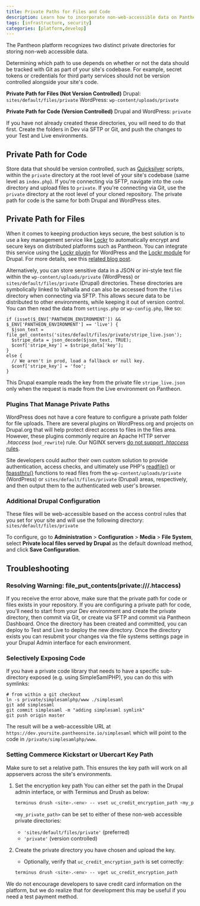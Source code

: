 ```yaml
---
title: Private Paths for Files and Code
description: Learn how to incorporate non-web-accessible data on Pantheon's platform.
tags: [infrastructure, security]
categories: [platform,develop]
---
```

The Pantheon platform recognizes two distinct private directories for storing non-web accessible data.

Determining which path to use depends on whether or not the data should be tracked with Git as part of your site's codebase. For example, secret tokens or credentials for third party services should not be version controlled alongside your site's code.

**Private Path for Files (Not Version Controlled)**
Drupal: `sites/default/files/private`
WordPress: `wp-content/uploads/private`

**Private Path for Code (Version Controlled)**
Drupal and WordPress: `private`

<Alert title="Note" type="info">
If you have not already created these directories, you will need to do that first. Create the folders in Dev via SFTP or Git, and push the changes to your Test and Live environments.
</Alert>

## Private Path for Code
Store data that should be version controlled, such as [Quicksilver](/quicksilver) scripts, within the `private` directory at the root level of your site's codebase (same level as `index.php`). If you're connecting via SFTP, navigate into the `code` directory and upload files to `private`. If you're connecting via Git, use the `private` directory at the root level of your cloned repository. The private path for code is the same for both Drupal and WordPress sites.

## Private Path for Files
When it comes to keeping production keys secure, the best solution is to use a key management service like [Lockr](https://lockr.io/) to automatically encrypt and secure keys on distributed platforms such as Pantheon. You can integrate this service using the [Lockr plugin](https://wordpress.org/plugins/lockr/) for WordPress and the [Lockr module](https://www.drupal.org/project/lockr) for Drupal. For more details, see this [related blog post](https://pantheon.io/blog/key-drupal-security).

Alternatively, you can store sensitive data in a JSON or ini-style text file within the `wp-content/uploads/private` (WordPress) or `sites/default/files/private` (Drupal) directories. These directories are symbolically linked to Valhalla and can also be accessed from the `files` directory when connecting via SFTP. This allows secure data to be distributed to other environments, while keeping it out of version control. You can then read the data from `settings.php` or `wp-config.php`, like so:
```
if (isset($_ENV['PANTHEON_ENVIRONMENT']) && $_ENV['PANTHEON_ENVIRONMENT'] == 'live') {
  $json_text = file_get_contents('sites/default/files/private/stripe_live.json');
  $stripe_data = json_decode($json_text, TRUE);
  $conf['stripe_key'] = $stripe_data['key'];
}
else {
  // We aren't in prod, load a fallback or null key.
  $conf['stripe_key'] = 'foo';
}
```
This Drupal example reads the key from the private file `stripe_live.json` only when the request is made from the Live environment on Pantheon.

### Plugins That Manage Private Paths

WordPress does not have a core feature to configure a private path folder for file uploads. There are several plugins on WordPress.org and projects on Drupal.org that will help protect direct access to files in the files area. However, these plugins commonly require an Apache HTTP server *.htaccess* (`mod_rewrite`) rule. Our NGINX servers [do not support *.htaccess* rules](/platform-considerations/#htaccess).

Site developers could author their own custom solution to provide authentication, access checks, and ultimately use PHP's [readfile()](http://php.net/readfile/) or [fpassthru()](http://php.net/fpassthru/) functions to read files from the `wp-content/uploads/private` (WordPress) or `sites/default/files/private` (Drupal) areas, respectively, and then output them to the authenticated web user's browser.

### Additional Drupal Configuration

These files will be web-accessible based on the access control rules that you set for your site and will use the following directory: `sites/default/files/private`

To configure, go to **Administration** > **Configuration** > **Media** > **File System**, select **Private local files served by Drupal** as the default download method, and click **Save Configuration**.


## Troubleshooting

### Resolving Warning: file_put_contents(private:///.htaccess)

If you receive the error above, make sure that the private path for code or files exists in your repository. If you are configuring a private path for code, you'll need to start from your Dev environment and create the private directory, then commit via Git, or create via SFTP and commit via Pantheon Dashboard. Once the directory has been created and committed, you can deploy to Test and Live to deploy the new directory. Once the directory exists you can resubmit your changes via the file systems settings page in your Drupal Admin interface for each environment.

### Selectively Exposing Code

If you have a private code library that needs to have a specific sub-directory exposed (e.g. using SimpleSamlPHP), you can do this with symlinks:

    # from within a git checkout
    ln -s private/simplesamlphp/www ./simplesaml
    git add simplesaml
    git commit simplesaml -m "adding simplesaml symlink"
    git push origin master

The result will be a web-accessible URL at `https://dev.yoursite.pantheonsite.io/simplesaml` which will point to the code in `/private/simplesamlphp/www`.

### Setting Commerce Kickstart or Ubercart Key Path

Make sure to set a relative path. This ensures the key path will work on all appservers across the site's environments.


1. Set the encryption key path
You can either set the path in the Drupal admin interface, or with Terminus and Drush as below:

   ```bash
   terminus drush <site>.<env> -- vset uc_credit_encryption_path <my_private_path>
   ```

   `<my_private_path>` can be set to either of these non-web accessible private directories:

    - `'sites/default/files/private'` (preferred)
    - `'private'` (version controlled)

2. Create the private directory you have chosen and upload the key.

    * Optionally, verify that `uc_credit_encryption_path` is set correctly:

     ```bash
     terminus drush <site>.<env> -- vget uc_credit_encryption_path
     ```

<Alert title="Note" type="info">
We do not encourage developers to save credit card information on the platform, but we do realize that for development this may be useful if you need a test payment method.
</Alert>
